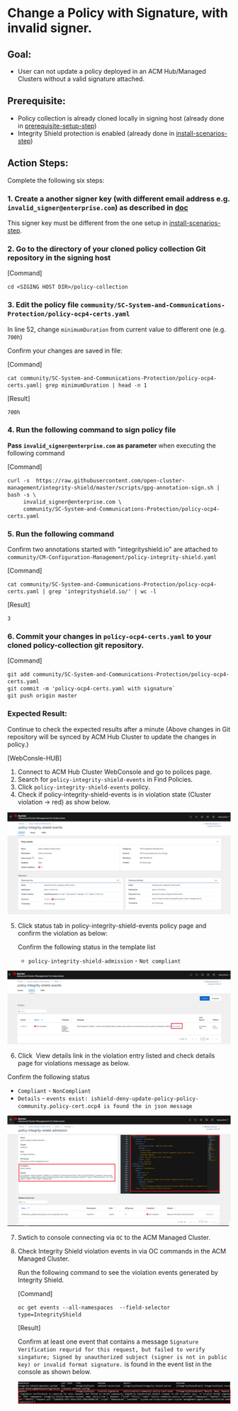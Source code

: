 # Change a Policy with Signature, with invalid signer.

## Goal:
- User can not update a policy deployed in an ACM Hub/Managed Clusters without a valid signature  attached.

## Prerequisite: 
- Policy collection is already cloned locally in signing host (already done in [prerequisite-setup-step](../prerequisite-setup/GIT_CLONE_POLICY_COLLECTION.md))
- Integrity Shield protection is enabled  (already done in [install-scenarios-step](../install-scenarios/DEPLOY_ISHIELD.md))

## Action Steps:

Complete the following six steps:

### 1. Create a another signer key (with different email address e.g. `invalid_signer@enterprise.com`) as described in [doc](../prerequisite-setup/GPG_KEY_SETUP.md)
   
   This signer key must be different from the one setup in [install-scenarios-step](../install-scenarios/VERIFICATION_KEY_SETUP.md).
   
### 2. Go to the directory of your cloned policy collection Git repository in the signing host

   [Command]
   ```
   cd <SIGING HOST DIR>/policy-collection
   ```
   
### 3. Edit the policy file `community/SC-System-and-Communications-Protection/policy-ocp4-certs.yaml`
   
   In line 52, change `minimumDuration` from current value to different one (e.g. `700h`)

   Confirm your changes are saved in file:
   
   [Command]
   ```
   cat community/SC-System-and-Communications-Protection/policy-ocp4-certs.yaml| grep minimumDuration | head -n 1

   ```
   [Result]
   ```
   700h
   ```
    
### 4. Run the following command to sign policy file
    
   **Pass `invalid_signer@enterprise.com` as parameter** when executing the following command
    
   [Command]
   ```
   curl -s  https://raw.githubusercontent.com/open-cluster-management/integrity-shield/master/scripts/gpg-annotation-sign.sh | bash -s \
        invalid_signer@enterprise.com \
        community/SC-System-and-Communications-Protection/policy-ocp4-certs.yaml
   ```
### 5. Run the following command

   Confirm two annotations started with "integrityshield.io" are attached to `community/CM-Configuration-Management/policy-integrity-shield.yaml`
    
   [Command]
   ```
   cat community/SC-System-and-Communications-Protection/policy-ocp4-certs.yaml | grep 'integrityshield.io/' | wc -l
   ```
   [Result]
   ```
   3
   ```
    
### 6. Commit your changes in `policy-ocp4-certs.yaml` to your cloned policy-collection git repository.

   [Command]
   ```
   git add community/SC-System-and-Communications-Protection/policy-ocp4-certs.yaml
   git commit -m 'policy-ocp4-certs.yaml with signature`
   git push origin master
   ```
   
   
### Expected Result:

Continue to check the expected results after a minute (Above changes in Git repository will be synced by ACM Hub Cluster to update the changes in policy.)
    
[WebConsle-HUB]

1. Connect to ACM Hub Cluster WebConsole and go to polices page.
2. Search for `policy-integrity-shield-events`  in Find Policies.  
3. Click  `policy-integrity-shield-events`  policy. 
4. Check if  policy-integrity-shield-events  is in violation state (Cluster violation -> red) as show below.
     
  ![Policy Violation](../images/policy-integrity-shield-status-violation.PNG)
    
5. Click  status tab in policy-integrity-shield-events policy page and confirm the violation as below:

   Confirm the following status in the template list
   - `policy-integrity-shield-admission` - `Not compliant`
  
  ![Policy Violation](../images/policy-integrity-shield-status-violation-statys.PNG)
   
6. Click  View details link in the violation entry listed and check details page for violations message as below.

  Confirm the following status
  - `Compliant` - `NonCompliant`
  - `Details` - `events exist: ishield-deny-update-policy-policy-community.policy-cert.ocp4 is found the in json message`
  
  ![Policy Violation](../images/policy-integrity-shield-status-violation-status-detail.PNG)
  
 
  
7. Swtich to console connecting via `OC` to the ACM Managed Cluster.

8. Check Integrity Shield violation events in via OC commands in the ACM Managed Cluster.

   Run the following command to see the violation events generated by Integrity Shield.
   
   [Command]
   ```
   oc get events --all-namespaces  --field-selector type=IntegrityShield
   ```
   
   [Result]
   
   Confirm at least one event that contains a message `Signature Verification requrid for this request, but failed to verify singature; Signed by unauthorized subject (signer is not in public key) or invalid format signature.` is found in the event list in the console as shown below.
   
   ![Violation Events](../images/ishield-log-invalid.PNG)

   
